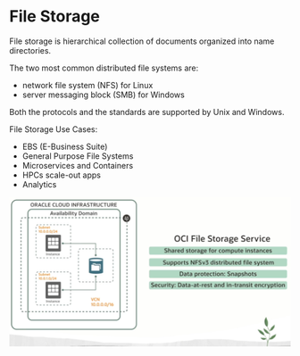 # File Storage

File storage is hierarchical collection of documents organized into name directories.

The two most common distributed file systems are:
- network file system (NFS) for Linux
- server messaging block (SMB) for Windows

Both the protocols and the standards are supported by Unix and Windows.

File Storage Use Cases:
- EBS (E-Business Suite)
- General Purpose File Systems
- Microservices and Containers
- HPCs scale-out apps
- Analytics

![OCI File Storage Service](../images/file_storage.png)